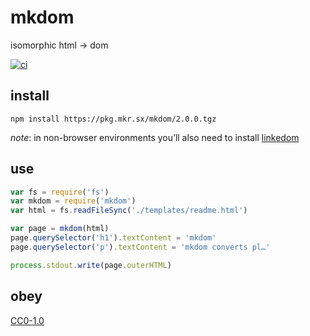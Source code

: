 # mkdom
isomorphic html → dom

[![ci](https://travis-ci.org/michaelrhodes/mkdom.svg?branch=master)](https://travis-ci.org/michaelrhodes/mkdom)

## install
```
npm install https://pkg.mkr.sx/mkdom/2.0.0.tgz
```

*note*: in non-browser environments you’ll also need to install [linkedom](https://github.com/WebReflection/linkedom)

## use
``` js
var fs = require('fs')
var mkdom = require('mkdom')
var html = fs.readFileSync('./templates/readme.html')

var page = mkdom(html)
page.querySelector('h1').textContent = 'mkdom'
page.querySelector('p').textContent = 'mkdom converts pl…'

process.stdout.write(page.outerHTML)
```

## obey
[CC0-1.0](https://creativecommons.org/publicdomain/zero/1.0/)
